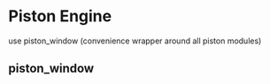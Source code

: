 # Piston Engine

use piston_window (convenience wrapper around all piston modules)

## piston_window
